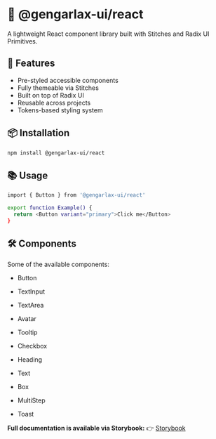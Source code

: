 # 🧬 @gengarlax-ui/react

A lightweight React component library built with Stitches and Radix UI Primitives.

## 🚀 Features

- Pre-styled accessible components
- Fully themeable via Stitches
- Built on top of Radix UI
- Reusable across projects
- Tokens-based styling system

## 📦 Installation

```bash
npm install @gengarlax-ui/react
```

## 📚 Usage

```bash
import { Button } from '@gengarlax-ui/react'

export function Example() {
  return <Button variant="primary">Click me</Button>
}
```

## 🛠️ Components

Some of the available components:

   * Button

   * TextInput

   * TextArea

   * Avatar

   * Tooltip

   * Checkbox

   * Heading

   * Text

   * Box

   * MultiStep

   * Toast

**Full documentation is available via Storybook:**
👉 [Storybook](https://ithauront.github.io/design-system/)